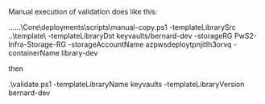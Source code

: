 Manual execution of validation does like this:

..\..\..\Core\deployments\scripts\manual-copy.ps1 -templateLibrarySrc ..\template\ -templateLibraryDst keyvaults/bernard-dev -storageRG PwS2-Infra-Storage-RG -storageAccountName azpwsdeploytpnjitlh3orvq -containerName library-dev

then

.\validate.ps1 -templateLibraryName keyvaults -templateLibraryVersion bernard-dev